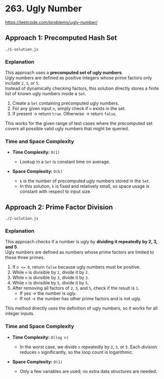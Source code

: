 # 263. Ugly Number

https://leetcode.com/problems/ugly-number/

## Approach 1: Precomputed Hash Set
`./1-solution.js`

### Explanation
This approach uses a **precomputed set of ugly numbers**.  
Ugly numbers are defined as positive integers whose prime factors only include `2`, `3`, or `5`.  
Instead of dynamically checking factors, this solution directly stores a finite list of known ugly numbers inside a `Set`.  

1. Create a `Set` containing precomputed ugly numbers.  
2. For any given input `n`, simply check if `n` exists in the set.  
3. If present → return `true`. Otherwise → return `false`.

This works for the given range of test cases where the precomputed set covers all possible valid ugly numbers that might be queried.

### Time and Space Complexity

* **Time Complexity:** `O(1)`  
  * Lookup in a `Set` is constant time on average.

* **Space Complexity:** `O(k)`  
  * `k` is the number of precomputed ugly numbers stored in the `Set`.  
  * In this solution, `k` is fixed and relatively small, so space usage is constant with respect to input size.

## Approach 2: Prime Factor Division
`./2-solution.js`

### Explanation
This approach checks if a number is ugly by **dividing it repeatedly by 2, 3, and 5**.  
Ugly numbers are defined as numbers whose prime factors are limited to these three primes.  

1. If `n <= 0`, return `false` because ugly numbers must be positive.  
2. While `n` is divisible by `2`, divide it by `2`.  
3. While `n` is divisible by `3`, divide it by `3`.  
4. While `n` is divisible by `5`, divide it by `5`.  
5. After removing all factors of `2`, `3`, and `5`, check if the result is `1`.  
   * If yes → the number is ugly.  
   * If not → the number has other prime factors and is not ugly.  

This method directly uses the definition of ugly numbers, so it works for all integer inputs.

### Time and Space Complexity

* **Time Complexity:** `O(log n)`  
  * In the worst case, we divide `n` repeatedly by `2`, `3`, or `5`. Each division reduces `n` significantly, so the loop count is logarithmic.  

* **Space Complexity:** `O(1)`  
  * Only a few variables are used; no extra data structures are needed.